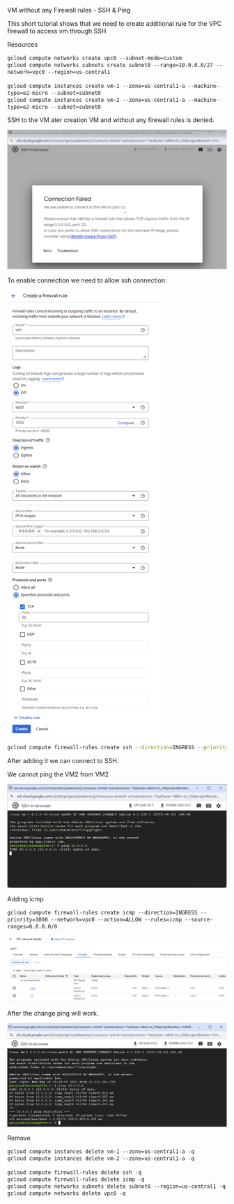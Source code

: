 
VM without any Firewall rules - SSH & Ping

This short tutorial shows that we need to create additional rule for the VPC firewall to access vm through SSH

Resources

```
gcloud compute networks create vpc0 --subnet-mode=custom
gcloud compute networks subnets create subnet0 --range=10.0.0.0/27 --network=vpc0 --region=us-central1

gcloud compute instances create vm-1 --zone=us-central1-a --machine-type=e2-micro --subnet=subnet0
gcloud compute instances create vm-2 --zone=us-central1-a --machine-type=e2-micro --subnet=subnet0
```
SSH to the VM ater creation VM and without any firewall rules is denied.

![ConnectionFailed](./images/connection-rejected.png)

To enable connection we need to allow ssh connection:

![sshrule](./images/ssh-rule.png)

```bash
gcloud compute firewall-rules create ssh --direction=INGRESS --priority=1000 --network=vpc0 --action=ALLOW --rules=tcp:22 --source-ranges=0.0.0.0/0
```
After adding it we can connect to SSH.

We cannot ping the VM2 from VM2

![ssh timeout](./images/ssh-timeout.png)

Adding icmp
```
gcloud compute firewall-rules create icmp --direction=INGRESS --priority=1000 --network=vpc0 --action=ALLOW --rules=icmp --source-ranges=0.0.0.0/0
```

![VPC firewall rules](./images/vpc-firewall-rules.png)

After the change ping will work.

![Success ping](./images/success-ping.png)

Remove
```
gcloud compute instances delete vm-1 --zone=us-central1-a -q
gcloud compute instances delete vm-2 --zone=us-central1-a -q

gcloud compute firewall-rules delete ssh -q
gcloud compute firewall-rules delete icmp -q
gcloud compute networks subnets delete subnet0 --region=us-central1 -q
gcloud compute networks delete vpc0 -q
```